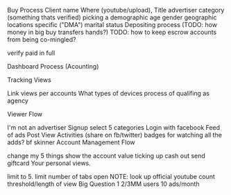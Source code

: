 Buy Process
Client name
Where (youtube/upload), Title
advertiser category (something thats verified)
picking a demographic
age
gender
geographic locations
specific ("DMA")
marital status
Depositing process (TODO: how money in big buy transfers hands?) TODO: how to keep escrow accounts from being co-mingled?

verify paid in full

Dashboard Process (Acounting)

Tracking Views

Link views per accounts
What types of devices
process of qualifing as agency

Viewer Flow

I'm not an advertiser
Signup
select 5 categories
Login with facebook
Feed of ads Post View Activities (share on fb/twitter)
badges for watching all the adds?
bf skinner
Account Management Flow

change my 5 things
show the account value ticking up
cash out
send giftcard
Your personal views.

limit to 5.
limit number of tabs open
NOTE: look up official youtube count threshold/length of view Big Question 1 2/3MM users 10 ads/month
